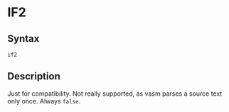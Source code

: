 # IF2

## Syntax
```assembly
if2
```

## Description
Just for compatibility.
Not really supported, as vasm parses a source text only once.
Always `false`.
